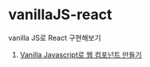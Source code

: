 # vanillaJS-react
vanilla JS로 React 구현해보기

1. [Vanilla Javascript로 웹 컴포넌트 만들기](https://junilhwang.github.io/TIL/Javascript/Design/Vanilla-JS-Component/#_3-%E1%84%86%E1%85%A9%E1%84%83%E1%85%B2%E1%86%AF%E1%84%92%E1%85%AA)
